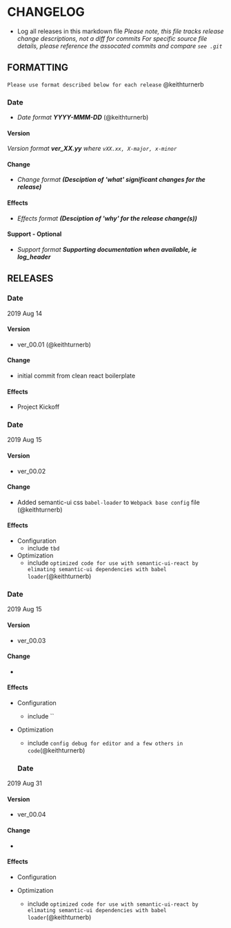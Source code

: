 # CHANGELOG
- Log all releases in this markdown file
  *Please note, this file tracks release change descriptions, not a diff for commits*
  *For specific source file details, please reference the assocated commits and compare `see .git`*

## FORMATTING
`Please use format described below for each release` @keithturnerb

### Date 
- *Date format __YYYY-MMM-DD__* (@keithturnerb)
#### Version
  *Version format __ver_XX.yy__ where `vXX.xx, X-major, x-minor`*
#### Change
- *Change format __(Desciption of _'what'_ significant changes for the release)__*
#### Effects
- *Effects format __(Desciption of _'why'_ for the release change(s))__*
#### Support - Optional
- *Support format __Supporting documentation when available, ie log_header__*

## RELEASES

### Date
2019 Aug 14
#### Version
- ver_00.01 (@keithturnerb)
#### Change
- initial commit from clean react boilerplate
#### Effects
- Project Kickoff

### Date
2019 Aug 15 
#### Version
- ver_00.02
#### Change
- Added semantic-ui css `babel-loader` to `Webpack base config` file (@keithturnerb)
#### Effects
- Configuration
  - include `tbd`
- Optimization 
  -  include `optimized code for use with semantic-ui-react by elimating semantic-ui dependencies with babel loader`(@keithturnerb)

### Date
2019 Aug 15 
#### Version
- ver_00.03
#### Change
- 
#### Effects
- Configuration
  - include ``
- Optimization 
  -  include `config debug for editor and a few others in code`(@keithturnerb)

  ### Date
2019 Aug 31
#### Version
- ver_00.04
#### Change
- 
#### Effects
- Configuration

- Optimization 
  -  include `optimized code for use with semantic-ui-react by elimating semantic-ui dependencies with babel loader`(@keithturnerb)


  